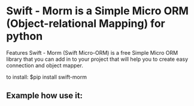 # Swift - Morm is a Simple Micro ORM (Object-relational Mapping) for python

Features
Swift - Morm (Swift Micro-ORM) is a free Simple Micro ORM library that you can add in to your project that will help you to create easy connection and object mapper.

to install: $pip install swift-morm 


## Example how use it:
